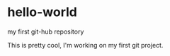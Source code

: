 # hello-world
my first git-hub repository

This is pretty cool, I'm working on my first git project.
